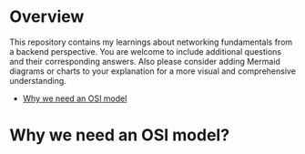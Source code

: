 # Overview
This repository contains my learnings about networking fundamentals from a backend perspective. You are welcome to include additional questions and their corresponding answers.
Also please consider adding Mermaid diagrams or charts to your explanation for a more visual and comprehensive understanding.

* [Why we need an OSI model]()



# Why we need an OSI model?

